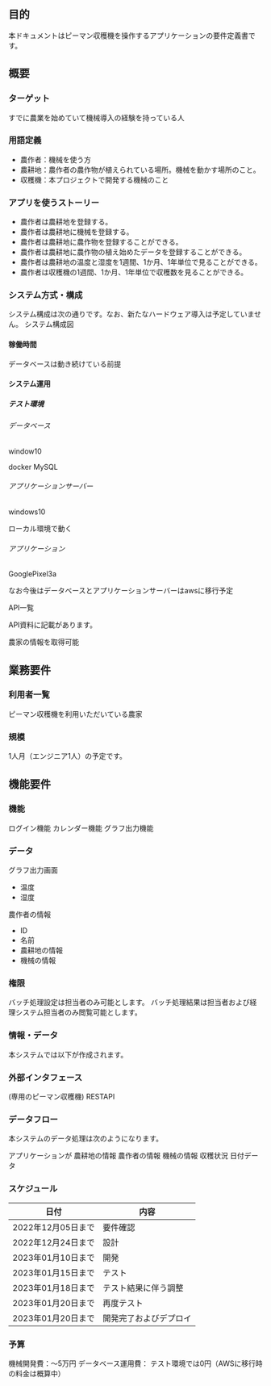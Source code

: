## 目的

本ドキュメントはピーマン収穫機を操作するアプリケーションの要件定義書です。

## 概要


### ターゲット
すでに農業を始めていて機械導入の経験を持っている人

### 用語定義
- 農作者：機械を使う方
- 農耕地：農作者の農作物が植えられている場所。機械を動かす場所のこと。
- 収穫機：本プロジェクトで開発する機械のこと


###  アプリを使うストーリー
- 農作者は農耕地を登録する。
- 農作者は農耕地に機械を登録する。
- 農作者は農耕地に農作物を登録することができる。
- 農作者は農耕地に農作物の植え始めたデータを登録することができる。
- 農作者は農耕地の温度と湿度を1週間、1か月、1年単位で見ることができる。
- 農作者は収穫機の1週間、1か月、1年単位で収穫数を見ることができる。

### システム方式・構成

システム構成は次の通りです。なお、新たなハードウェア導入は予定していません。
システム構成図

#### 稼働時間

データベースは動き続けている前提

#### システム運用

##### テスト環境

###### データベース

window10

docker MySQL

###### アプリケーションサーバー

windows10

ローカル環境で動く

###### アプリケーション

GooglePixel3a

  なお今後はデータベースとアプリケーションサーバーはawsに移行予定

API一覧

  API資料に記載があります。

農家の情報を取得可能


## 業務要件


### 利用者一覧

ピーマン収穫機を利用いただいている農家

### 規模

1人月（エンジニア1人）の予定です。

## 機能要件

### 機能
ログイン機能
カレンダー機能
グラフ出力機能


### データ

グラフ出力画面
  - 温度
  - 湿度

農作者の情報
  - ID
  - 名前
  - 農耕地の情報
  - 機械の情報


### 権限

バッチ処理設定は担当者のみ可能とします。
バッチ処理結果は担当者および経理システム担当者のみ閲覧可能とします。

### 情報・データ

本システムでは以下が作成されます。


### 外部インタフェース

(専用のピーマン収穫機)
RESTAPI

### データフロー

本システムのデータ処理は次のようになります。

アプリケーションが
農耕地の情報
農作者の情報
機械の情報
収穫状況
日付データ

### スケジュール

| 日付 | 内容 |
|------|------|
| 2022年12月05日まで | 要件確認 |
| 2022年12月24日まで | 設計 |
| 2023年01月10日まで | 開発 |
| 2023年01月15日まで | テスト |
| 2023年01月18日まで | テスト結果に伴う調整 |
| 2023年01月20日まで | 再度テスト |
| 2023年01月20日まで | 開発完了およびデプロイ |

### 予算

機械開発費：～5万円
データベース運用費： テスト環境では0円（AWSに移行時の料金は概算中）